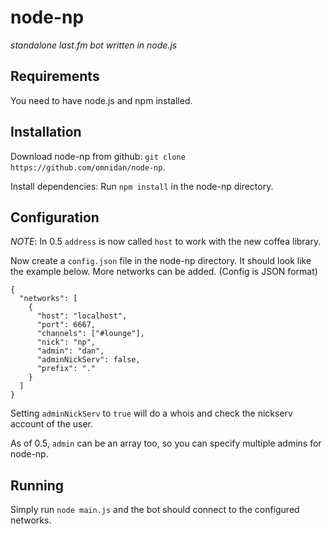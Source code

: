 node-np
=======

_standalone last.fm bot written in node.js_


Requirements
------------

You need to have node.js and npm installed.


Installation
------------

Download node-np from github: `git clone https://github.com/omnidan/node-np`.

Install dependencies: Run `npm install` in the node-np directory.


Configuration
-------------

*NOTE*: In 0.5 `address` is now called `host` to work with the new coffea library.

Now create a `config.json` file in the node-np directory. It should look like
the example below. More networks can be added. (Config is JSON format)
```
{
  "networks": [
    {
      "host": "localhost",
      "port": 6667,
      "channels": ["#lounge"],
      "nick": "np",
      "admin": "dan",
      "adminNickServ": false,
      "prefix": "."
    }
  ]
}
```

Setting `adminNickServ` to `true` will do a whois and check the nickserv account of the user.

As of 0.5, `admin` can be an array too, so you can specify multiple admins for node-np.


Running
-------

Simply run `node main.js` and the bot should connect to the configured networks.
